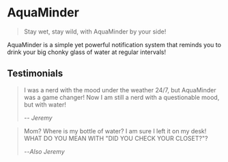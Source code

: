 # AquaMinder

> Stay wet, stay wild, with AquaMinder by your side!

AquaMinder is a simple yet powerful notification system that reminds you
to drink your big chonky glass of water at regular intervals!

## Testimonials

> I was a nerd with the mood under the weather 24/7, but AquaMinder was a game changer!
> Now I am still a nerd with a questionable mood, but with water!
>
> -- <cite>Jeremy</cite>

> Mom? Where is my bottle of water? I am sure I left it on my desk!
> WHAT DO YOU MEAN WITH "DID YOU CHECK YOUR CLOSET?"?
>
> --<cite>Also Jeremy</cite>
